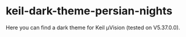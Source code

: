 # keil-dark-theme-persian-nights
Here you can find a dark theme for Keil µVision (tested on V5.37.0.0).
